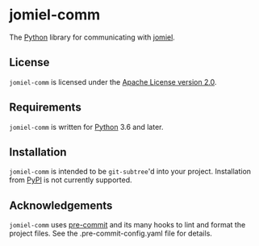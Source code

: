 # jomiel-comm

The [Python] library for communicating with [jomiel].

## License

`jomiel-comm` is licensed under the [Apache License version 2.0][aplv2].

## Requirements

`jomiel-comm` is written for [Python] 3.6 and later.

## Installation

`jomiel-comm` is intended to be `git-subtree`'d into your project.
Installation from [PyPI] is not currently supported.

## Acknowledgements

`jomiel-comm` uses [pre-commit] and its many hooks to lint and format
the project files. See the .pre-commit-config.yaml file for details.

[aplv2]: https://tldrlegal.com/license/apache-license-2.0-(apache-2.0)
[python]: https://www.python.org/about/gettingstarted/
[jomiel]: https://github.com/guendto/jomiel/
[pre-commit]: https://pre-commit.com/
[pypi]: https://pypi.org
